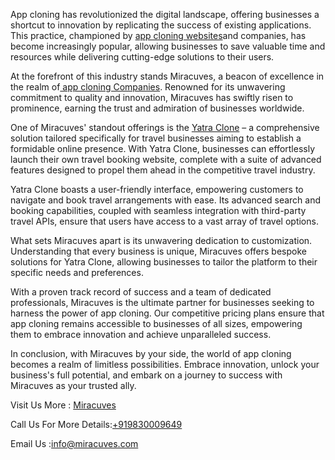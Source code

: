 App cloning has revolutionized the digital landscape, offering businesses a shortcut to innovation by replicating the success of existing applications. This practice, championed by </body><a href="https://miracuves.com/service/"> app cloning websites</a>and companies, has become increasingly popular, allowing businesses to save valuable time and resources while delivering cutting-edge solutions to their users.

At the forefront of this industry stands Miracuves, a beacon of excellence in the realm of</body><a href="https://miracuves.com/service/clone-solutions/"> app cloning Companies</a>. Renowned for its unwavering commitment to quality and innovation, Miracuves has swiftly risen to prominence, earning the trust and admiration of businesses worldwide.

One of Miracuves' standout offerings is the </body><a href="https://miracuves.com/solutions/zillow-clone/"> Yatra Clone</a> – a comprehensive solution tailored specifically for travel businesses aiming to establish a formidable online presence. With Yatra Clone, businesses can effortlessly launch their own travel booking website, complete with a suite of advanced features designed to propel them ahead in the competitive travel industry.

Yatra Clone boasts a user-friendly interface, empowering customers to navigate and book travel arrangements with ease. Its advanced search and booking capabilities, coupled with seamless integration with third-party travel APIs, ensure that users have access to a vast array of travel options.

What sets Miracuves apart is its unwavering dedication to customization. Understanding that every business is unique, Miracuves offers bespoke solutions for Yatra Clone, allowing businesses to tailor the platform to their specific needs and preferences.

With a proven track record of success and a team of dedicated professionals, Miracuves is the ultimate partner for businesses seeking to harness the power of app cloning. Our competitive pricing plans ensure that app cloning remains accessible to businesses of all sizes, empowering them to embrace innovation and achieve unparalleled success.

In conclusion, with Miracuves by your side, the world of app cloning becomes a realm of limitless possibilities. Embrace innovation, unlock your business's full potential, and embark on a journey to success with Miracuves as your trusted ally.




Visit Us More : <a href="https://miracuves.com/">Miracuves</a>

Call Us For More Details:<a href="https://miracuves.com/">+919830009649</a>

Email Us :info@miracuves.com
